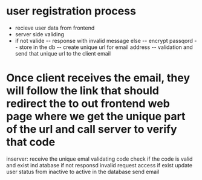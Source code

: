 # user registration process

- recieve user data from frontend
- server side validing
- if not valide
  -- response with invalid message
  else
  -- encrypt passqord
  -- store in the db
  -- create unique url for email address
  -- validation and send that unique url to the client email

# Once client receives the email, they will follow the link that should redirect the to out frontend web page where we get the unique part of the url and call server to verify that code

inserver:
receive the unique emal validating code
check if the code is valid and exist ind atabase
if not
responsd invalid request access
if exist
update user status from inactive to active in the database
send email
